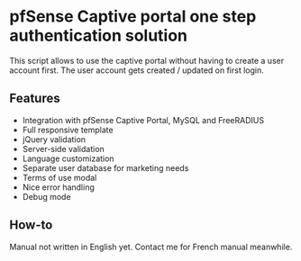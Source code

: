 # pfSense Captive portal one step authentication solution

This script allows to use the captive portal without having to create a user account first.
The user account gets created / updated on first login.

## Features

- Integration with pfSense Captive Portal, MySQL and FreeRADIUS
- Full responsive template
- jQuery validation
- Server-side validation
- Language customization
- Separate user database for marketing needs
- Terms of use modal
- Nice error handling
- Debug mode

## How-to

Manual not written in English yet. Contact me for French manual meanwhile.
